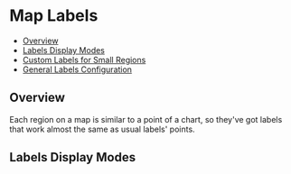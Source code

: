 Map Labels
======================
* [Overview](#overview)
* [Labels Display Modes](#labels_display_modes)
* [Custom Labels for Small Regions](#custom_labels_for_small_regions)
* [General Labels Configuration](#general_labels_configuration)

## Overview

Each region on a map is similar to a point of a chart, so they've got labels that work almost the same as usual labels' points.

## Labels Display Modes